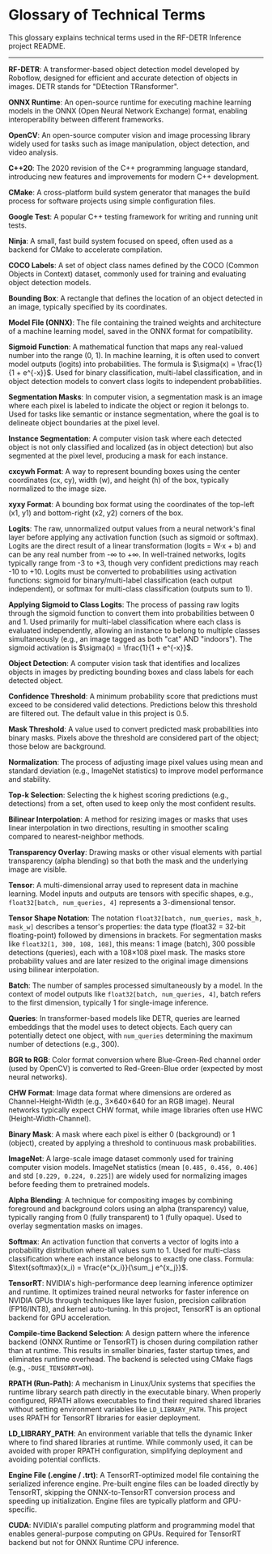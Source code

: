 # Glossary of Technical Terms

This glossary explains technical terms used in the RF-DETR Inference project README.

---

**RF-DETR**: A transformer-based object detection model developed by Roboflow, designed for efficient and accurate detection of objects in images. DETR stands for "DEtection TRansformer".

**ONNX Runtime**: An open-source runtime for executing machine learning models in the ONNX (Open Neural Network Exchange) format, enabling interoperability between different frameworks.

**OpenCV**: An open-source computer vision and image processing library widely used for tasks such as image manipulation, object detection, and video analysis.

**C++20**: The 2020 revision of the C++ programming language standard, introducing new features and improvements for modern C++ development.

**CMake**: A cross-platform build system generator that manages the build process for software projects using simple configuration files.

**Google Test**: A popular C++ testing framework for writing and running unit tests.

**Ninja**: A small, fast build system focused on speed, often used as a backend for CMake to accelerate compilation.

**COCO Labels**: A set of object class names defined by the COCO (Common Objects in Context) dataset, commonly used for training and evaluating object detection models.

**Bounding Box**: A rectangle that defines the location of an object detected in an image, typically specified by its coordinates.

**Model File (ONNX)**: The file containing the trained weights and architecture of a machine learning model, saved in the ONNX format for compatibility.

**Sigmoid Function**: A mathematical function that maps any real-valued number into the range (0, 1). In machine learning, it is often used to convert model outputs (logits) into probabilities. The formula is $\sigma(x) = \frac{1}{1 + e^{-x}}$. Used for binary classification, multi-label classification, and in object detection models to convert class logits to independent probabilities.

**Segmentation Masks**: In computer vision, a segmentation mask is an image where each pixel is labeled to indicate the object or region it belongs to. Used for tasks like semantic or instance segmentation, where the goal is to delineate object boundaries at the pixel level.

**Instance Segmentation**: A computer vision task where each detected object is not only classified and localized (as in object detection) but also segmented at the pixel level, producing a mask for each instance.

**cxcywh Format**: A way to represent bounding boxes using the center coordinates (cx, cy), width (w), and height (h) of the box, typically normalized to the image size.

**xyxy Format**: A bounding box format using the coordinates of the top-left (x1, y1) and bottom-right (x2, y2) corners of the box.

**Logits**: The raw, unnormalized output values from a neural network's final layer before applying any activation function (such as sigmoid or softmax). Logits are the direct result of a linear transformation (logits = W·x + b) and can be any real number from -∞ to +∞. In well-trained networks, logits typically range from -3 to +3, though very confident predictions may reach -10 to +10. Logits must be converted to probabilities using activation functions: sigmoid for binary/multi-label classification (each output independent), or softmax for multi-class classification (outputs sum to 1).

**Applying Sigmoid to Class Logits**: The process of passing raw logits through the sigmoid function to convert them into probabilities between 0 and 1. Used primarily for multi-label classification where each class is evaluated independently, allowing an instance to belong to multiple classes simultaneously (e.g., an image tagged as both "cat" AND "indoors"). The sigmoid activation is $\sigma(x) = \frac{1}{1 + e^{-x}}$.

**Object Detection**: A computer vision task that identifies and localizes objects in images by predicting bounding boxes and class labels for each detected object.

**Confidence Threshold**: A minimum probability score that predictions must exceed to be considered valid detections. Predictions below this threshold are filtered out. The default value in this project is 0.5.

**Mask Threshold**: A value used to convert predicted mask probabilities into binary masks. Pixels above the threshold are considered part of the object; those below are background.

**Normalization**: The process of adjusting image pixel values using mean and standard deviation (e.g., ImageNet statistics) to improve model performance and stability.

**Top-k Selection**: Selecting the k highest scoring predictions (e.g., detections) from a set, often used to keep only the most confident results.

**Bilinear Interpolation**: A method for resizing images or masks that uses linear interpolation in two directions, resulting in smoother scaling compared to nearest-neighbor methods.

**Transparency Overlay**: Drawing masks or other visual elements with partial transparency (alpha blending) so that both the mask and the underlying image are visible.

**Tensor**: A multi-dimensional array used to represent data in machine learning. Model inputs and outputs are tensors with specific shapes, e.g., `float32[batch, num_queries, 4]` represents a 3-dimensional tensor.

**Tensor Shape Notation**: The notation `float32[batch, num_queries, mask_h, mask_w]` describes a tensor's properties: the data type (float32 = 32-bit floating-point) followed by dimensions in brackets. For segmentation masks like `float32[1, 300, 108, 108]`, this means: 1 image (batch), 300 possible detections (queries), each with a 108×108 pixel mask. The masks store probability values and are later resized to the original image dimensions using bilinear interpolation.

**Batch**: The number of samples processed simultaneously by a model. In the context of model outputs like `float32[batch, num_queries, 4]`, batch refers to the first dimension, typically 1 for single-image inference.

**Queries**: In transformer-based models like DETR, queries are learned embeddings that the model uses to detect objects. Each query can potentially detect one object, with `num_queries` determining the maximum number of detections (e.g., 300).

**BGR to RGB**: Color format conversion where Blue-Green-Red channel order (used by OpenCV) is converted to Red-Green-Blue order (expected by most neural networks).

**CHW Format**: Image data format where dimensions are ordered as Channel-Height-Width (e.g., 3×640×640 for an RGB image). Neural networks typically expect CHW format, while image libraries often use HWC (Height-Width-Channel).

**Binary Mask**: A mask where each pixel is either 0 (background) or 1 (object), created by applying a threshold to continuous mask probabilities.

**ImageNet**: A large-scale image dataset commonly used for training computer vision models. ImageNet statistics (mean `[0.485, 0.456, 0.406]` and std `[0.229, 0.224, 0.225]`) are widely used for normalizing images before feeding them to pretrained models.

**Alpha Blending**: A technique for compositing images by combining foreground and background colors using an alpha (transparency) value, typically ranging from 0 (fully transparent) to 1 (fully opaque). Used to overlay segmentation masks on images.

**Softmax**: An activation function that converts a vector of logits into a probability distribution where all values sum to 1. Used for multi-class classification where each instance belongs to exactly one class. Formula: $\text{softmax}(x_i) = \frac{e^{x_i}}{\sum_j e^{x_j}}$.

**TensorRT**: NVIDIA's high-performance deep learning inference optimizer and runtime. It optimizes trained neural networks for faster inference on NVIDIA GPUs through techniques like layer fusion, precision calibration (FP16/INT8), and kernel auto-tuning. In this project, TensorRT is an optional backend for GPU acceleration.

**Compile-time Backend Selection**: A design pattern where the inference backend (ONNX Runtime or TensorRT) is chosen during compilation rather than at runtime. This results in smaller binaries, faster startup times, and eliminates runtime overhead. The backend is selected using CMake flags (e.g., `-DUSE_TENSORRT=ON`).

**RPATH (Run-Path)**: A mechanism in Linux/Unix systems that specifies the runtime library search path directly in the executable binary. When properly configured, RPATH allows executables to find their required shared libraries without setting environment variables like `LD_LIBRARY_PATH`. This project uses RPATH for TensorRT libraries for easier deployment.

**LD_LIBRARY_PATH**: An environment variable that tells the dynamic linker where to find shared libraries at runtime. While commonly used, it can be avoided with proper RPATH configuration, simplifying deployment and avoiding potential conflicts.

**Engine File (.engine / .trt)**: A TensorRT-optimized model file containing the serialized inference engine. Pre-built engine files can be loaded directly by TensorRT, skipping the ONNX-to-TensorRT conversion process and speeding up initialization. Engine files are typically platform and GPU-specific.

**CUDA**: NVIDIA's parallel computing platform and programming model that enables general-purpose computing on GPUs. Required for TensorRT backend but not for ONNX Runtime CPU inference.

